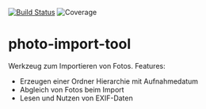 [![Build Status](https://travis-ci.org/iodar/photo-import-tool.svg?branch=master)](https://travis-ci.org/iodar/photo-import-tool)
![Coverage](https://sonarcloud.io/api/project_badges/measure?project=io.github.iodar%3Aphoto-import-tool&metric=coverage)
# photo-import-tool

Werkzeug zum Importieren von Fotos. Features:
* Erzeugen einer Ordner Hierarchie mit Aufnahmedatum
* Abgleich von Fotos beim Import
* Lesen und Nutzen von EXIF-Daten
